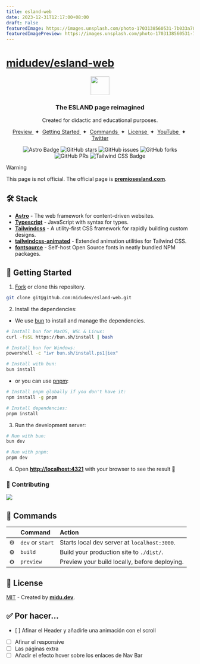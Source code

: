 ```yaml
---
title: esland-web
date: 2023-12-31T12:17:00+08:00
draft: False
featuredImage: https://images.unsplash.com/photo-1703138560531-7b033a785ae6?ixid=M3w0NjAwMjJ8MHwxfHJhbmRvbXx8fHx8fHx8fDE3MDM5OTYxMzN8&ixlib=rb-4.0.3
featuredImagePreview: https://images.unsplash.com/photo-1703138560531-7b033a785ae6?ixid=M3w0NjAwMjJ8MHwxfHJhbmRvbXx8fHx8fHx8fDE3MDM5OTYxMzN8&ixlib=rb-4.0.3
---
```


# [midudev/esland-web](https://github.com/midudev/esland-web)

<div align="center">
<img src="public/logo.svg" height="50px"/> 
<h3>
 The ESLAND page reimagined
</h3>
<p>Created for didactic and educational purposes.</p>
</div>

<div align="center">
    <a href="#" target="_blank">
        Preview
    </a>
    <span>&nbsp;✦&nbsp;</span>
    <a href="#-getting-started">
        Getting Started
    </a>
    <span>&nbsp;✦&nbsp;</span>
    <a href="#-commands">
        Commands
    </a>
    <span>&nbsp;✦&nbsp;</span>
    <a href="#-license">
        License
    </a>
    <span>&nbsp;✦&nbsp;</span>
    <a href="https://www.youtube.com/c/midudev">
        YouTube
    </a>
    <span>&nbsp;✦&nbsp;</span>
    <a href="https://twitter.com/midudev">
        Twitter
    </a>
</div>

<p></p>

<div align="center">

![Astro Badge](https://img.shields.io/badge/Astro-BC52EE?logo=astro&logoColor=fff&style=flat)
![GitHub stars](https://img.shields.io/github/stars/midudev/esland-web)
![GitHub issues](https://img.shields.io/github/issues/midudev/esland-web)
![GitHub forks](https://img.shields.io/github/forks/midudev/esland-web)
![GitHub PRs](https://img.shields.io/github/issues-pr/midudev/esland-web)
![Tailwind CSS Badge](https://img.shields.io/badge/Tailwind%20CSS-06B6D4?logo=tailwindcss&logoColor=fff&style=flat)

</div>

> [!WARNING]
> This page is not official. The official page is [**premiosesland.com**](https://premiosesland.com/).

## 🛠️ Stack

- [**Astro**](https://astro.build/) - The web framework for content-driven websites.
- [**Typescript**](https://www.typescriptlang.org/) - JavaScript with syntax for types.
- [**Tailwindcss**](https://tailwindcss.com/) - A utility-first CSS framework for rapidly building custom designs.
- [**tailwindcss-animated**](https://github.com/new-data-services/tailwindcss-animated) - Extended animation utilities for Tailwind CSS.
- [**fontsource**](https://fontsource.org/) - Self-host Open Source fonts in neatly bundled NPM packages.

## 🚀 Getting Started

1. [Fork](https://github.com/midudev/esland-web/fork) or clone this repository.

```bash
git clone git@github.com:midudev/esland-web.git
```

2. Install the dependencies:

- We use [bun](https://bun.sh) to install and manage the dependencies.

```bash
# Install bun for MacOS, WSL & Linux:
curl -fsSL https://bun.sh/install | bash

# Install bun for Windows:
powershell -c "iwr bun.sh/install.ps1|iex"

# Install with bun:
bun install
```

- or you can use [pnpm](https://pnpm.io):

```bash
# Install pnpm globally if you don't have it:
npm install -g pnpm

# Install dependencies:
pnpm install
```

3. Run the development server:

```bash
# Run with bun:
bun dev

# Run with pnpm:
pnpm dev
```

4. Open [**http://localhost:4321**](http://localhost:4321/) with your browser to see the result 🚀

### 🤝 Contributing

<a href="https://github.com/midudev/esland-web/graphs/contributors">
  <img src="https://contrib.rocks/image?repo=midudev/esland-web" />
</a>

## 🧞 Commands

|     | Command          | Action                                        |
| :-- | :--------------- | :-------------------------------------------- |
| ⚙️  | `dev` or `start` | Starts local dev server at `localhost:3000`.  |
| ⚙️  | `build`          | Build your production site to `./dist/`.      |
| ⚙️  | `preview`        | Preview your build locally, before deploying. |

## 🔑 License

[MIT](#) - Created by [**midu.dev**](https://midu.dev).

## ✅ Por hacer...

- [ ] Afinar el Header y añadirle una animación con el scroll
- [ ] Afinar el responsive
- [ ] Las páginas extra
- [ ] Añadir el efecto hover sobre los enlaces de Nav Bar
